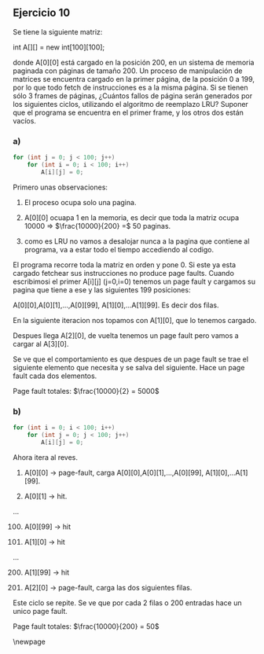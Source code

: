 ## Ejercicio 10
Se tiene la siguiente matriz:

int A[][] = new int[100][100];

donde A[0][0] está cargado en la posición 200, en un sistema de memoria paginada con páginas de
tamaño 200. Un proceso de manipulación de matrices se encuentra cargado en la primer página, de la
posición 0 a 199, por lo que todo fetch de instrucciones es a la misma página.
Si se tienen sólo 3 frames de páginas, ¿Cuántos fallos de página serán generados por los siguientes
ciclos, utilizando el algoritmo de reemplazo LRU? Suponer que el programa se encuentra en el primer
frame, y los otros dos están vacíos.

### a)
```c
for (int j = 0; j < 100; j++)
    for (int i = 0; i < 100; i++)
        A[i][j] = 0;
```

Primero unas observaciones:

1. El proceso ocupa solo una pagina.

2. A[0][0] ocuapa 1 en la memoria, es decir que toda la matriz ocupa 10000 $\Rightarrow$ $\frac{10000}{200} =$ 50 paginas.

3. como es LRU  no vamos a desalojar nunca a la pagina que contiene al programa, va a estar todo el tiempo accediendo al codigo.

El programa recorre toda la matriz en orden y pone 0. Si este ya esta cargado fetchear sus instrucciones no produce page faults.
Cuando escribimosi el primer A[i][j] (j=0,i=0) tenemos un page fault 
y cargamos su pagina que tiene a ese y las siguientes 199 posiciones:

A[0][0],A[0][1],...,A[0][99], A[1][0],...A[1][99]. Es decir dos filas. 

En la siguiente iteracion nos topamos con A[1][0], que lo tenemos cargado.

Despues llega A[2][0], de vuelta tenemos un page fault pero vamos a cargar al A[3][0].

Se ve que el comportamiento es que despues de un page fault se trae el siguiente elemento que necesita y se salva del siguiente.
Hace un page fault cada dos elementos.

Page fault totales: $\frac{10000}{2} = 5000$

### b) 
```c
for (int i = 0; i < 100; i++)
    for (int j = 0; j < 100; j++)
        A[i][j] = 0;
```

Ahora itera al reves.

1. A[0][0] $\rightarrow$ page-fault, carga A[0][0],A[0][1],...,A[0][99], A[1][0],...A[1][99].

2. A[0][1] $\rightarrow$ hit.

...

100. A[0][99] $\rightarrow$ hit

101. A[1][0] $\rightarrow$ hit 

...

200. A[1][99] $\rightarrow$ hit

201. A[2][0] $\rightarrow$ page-fault, carga las dos siguientes filas.

Este ciclo se repite. Se ve que por cada 2 filas o 200 entradas hace  un unico page fault.

Page fault totales: $\frac{10000}{200} = 50$

\newpage